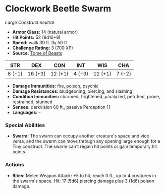 # Clockwork Beetle Swarm

*Large* *Construct* *neutral*

- **Armor Class:** 14 (natural armor)
- **Hit Points:** 52 (8d10+8)
- **Speed:** walk 30 ft. fly 50 ft.
- **Challenge Rating:** 3 (700 XP)
- **Source:** [Tome of Beasts](https://koboldpress.com/kpstore/product/tome-of-beasts-for-5th-edition-print/)

| STR | DEX | CON | INT | WIS | CHA |
| --- | --- | --- | --- | --- | --- |
| 8 (-1) | 16 (+3) | 12 (+1) | 4 (-3) | 12 (+1) | 7 (-2) |

- **Damage Immunities:** fire, poison, psychic
- **Damage Resistances:** bludgeoning, piercing, and slashing
- **Condition Immunities:** charmed, frightened, paralyzed, petrified, prone, restrained, stunned
- **Senses:** darkvision 60 ft., passive Perception 11
- **Languages:** -
### Special Abilities
- **Swarm:** The swarm can occupy another creature's space and vice versa, and the swarm can move through any opening large enough for a Tiny construct. The swarm can't regain hit points or gain temporary hit points.
### Actions
- **Bites:** Melee Weapon Attack: +5 to hit, reach 0 ft., up to 4 creatures in the swarm's space. Hit: 17 (5d6) piercing damage plus 3 (1d6) poison damage.
